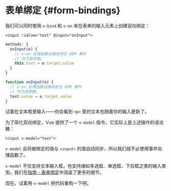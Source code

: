 # 表单绑定 {#form-bindings}

我们可以同时使用 `v-bind` 和 `v-on` 来在表单的输入元素上创建双向绑定：

```vue-html
<input :value="text" @input="onInput">
```

<div class="options-api">

```js
methods: {
  onInput(e) {
    // v-on 处理函数会接收原生 DOM 事件
    // 作为其参数。
    this.text = e.target.value
  }
}
```

</div>

<div class="composition-api">

```js
function onInput(e) {
  // v-on 处理函数会接收原生 DOM 事件
  // 作为其参数。
  text.value = e.target.value
}
```

</div>

试着在文本框里输入——你会看到 `<p>` 里的文本也随着你的输入更新了。

为了简化双向绑定，Vue 提供了一个 `v-model` 指令，它实际上是上述操作的语法糖：

```vue-html
<input v-model="text">
```

`v-model` 会将被绑定的值与 `<input>` 的值自动同步，所以我们就不必使用事件处理函数了。

`v-model` 不仅支持文本输入框，也支持诸如多选框、单选框、下拉框之类的输入类型。我们在<a target="_blank" href="/guide/essentials/forms.html">指南 - 表单绑定</a>中涵盖了更多的细节。

现在，试着用 `v-model` 把代码重构一下吧。
